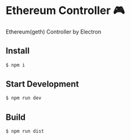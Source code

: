 # Ethereum Controller 🎮

Ethereum(geth) Controller by Electron

## Install
```bash
$ npm i
```

## Start Development

```bash
$ npm run dev
```

## Build

```bash
$ npm run dist
```
